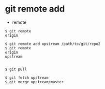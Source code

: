 # git remote add

* remote

```
$ git remote
origin

$ git remote add upstream /path/to/git/repo2
$ git remote
origin
upstream


$ git pull

$ git fetch upstream
$ git merge upstream/master
```


